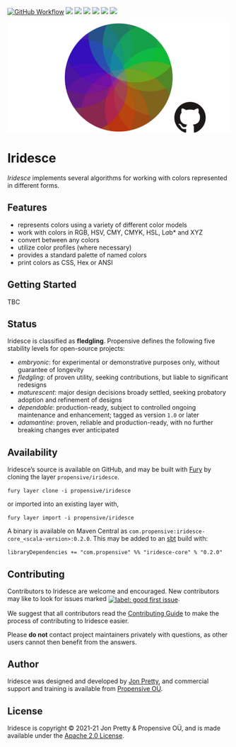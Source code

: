 [<img alt="GitHub Workflow" src="https://img.shields.io/github/workflow/status/propensive/iridesce/Build/main?style=for-the-badge" height="24">](https://github.com/propensive/iridesce/actions)
[<img src="https://img.shields.io/badge/gitter-discuss-f00762?style=for-the-badge" height="24">](https://gitter.im/propensive/iridesce)
[<img src="https://img.shields.io/discord/633198088311537684?color=8899f7&label=DISCORD&style=for-the-badge" height="24">](https://discord.gg/CHCPjERybv)
[<img src="https://img.shields.io/matrix/propensive.iridesce:matrix.org?label=MATRIX&color=0dbd8b&style=for-the-badge" height="24">](https://app.element.io/#/room/#propensive.iridesce:matrix.org)
[<img src="https://img.shields.io/twitter/follow/propensive?color=%2300acee&label=TWITTER&style=for-the-badge" height="24">](https://twitter.com/propensive)
[<img src="https://img.shields.io/maven-central/v/com.propensive/iridesce-core_2.12?color=2465cd&style=for-the-badge" height="24">](https://search.maven.org/artifact/com.propensive/iridesce-core_2.12)
[<img src="https://vent.dev/badge/propensive/iridesce" height="24">](https://vent.dev/)

<img src="/doc/images/github.png" valign="middle">

# Iridesce

_Iridesce_ implements several algorithms for working with colors represented in different forms.

## Features

- represents colors using a variety of different color models
- work with colors in RGB, HSV, CMY, CMYK, HSL, L*a*b* and XYZ
- convert between any colors
- utilize color profiles (where necessary)
- provides a standard palette of named colors
- print colors as CSS, Hex or ANSI


## Getting Started

TBC


## Status

Iridesce is classified as __fledgling__. Propensive defines the following five stability levels for open-source projects:

- _embryonic_: for experimental or demonstrative purposes only, without guarantee of longevity
- _fledgling_: of proven utility, seeking contributions, but liable to significant redesigns
- _maturescent_: major design decisions broady settled, seeking probatory adoption and refinement of designs
- _dependable_: production-ready, subject to controlled ongoing maintenance and enhancement; tagged as version `1.0` or later
- _adamantine_: proven, reliable and production-ready, with no further breaking changes ever anticipated

## Availability

Iridesce&rsquo;s source is available on GitHub, and may be built with [Fury](https://github.com/propensive/fury) by
cloning the layer `propensive/iridesce`.
```
fury layer clone -i propensive/iridesce
```
or imported into an existing layer with,
```
fury layer import -i propensive/iridesce
```
A binary is available on Maven Central as `com.propensive:iridesce-core_<scala-version>:0.2.0`. This may be added
to an [sbt](https://www.scala-sbt.org/) build with:
```
libraryDependencies += "com.propensive" %% "iridesce-core" % "0.2.0"
```

## Contributing

Contributors to Iridesce are welcome and encouraged. New contributors may like to look for issues marked
<a href="https://github.com/propensive/iridesce/labels/good%20first%20issue"><img alt="label: good first issue"
src="https://img.shields.io/badge/-good%20first%20issue-67b6d0.svg" valign="middle"></a>.

We suggest that all contributors read the [Contributing Guide](/contributing.md) to make the process of
contributing to Iridesce easier.

Please __do not__ contact project maintainers privately with questions, as other users cannot then benefit from
the answers.

## Author

Iridesce was designed and developed by [Jon Pretty](https://twitter.com/propensive), and commercial support and
training is available from [Propensive O&Uuml;](https://propensive.com/).



## License

Iridesce is copyright &copy; 2021-21 Jon Pretty & Propensive O&Uuml;, and is made available under the
[Apache 2.0 License](/license.md).
